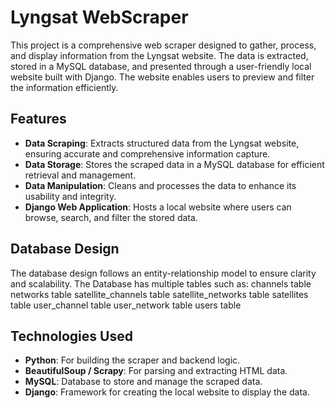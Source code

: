 # Lyngsat WebScraper

This project is a comprehensive web scraper designed to gather, process, and display information from the Lyngsat website. The data is extracted, stored in a MySQL database, and presented through a user-friendly local website built with Django. The website enables users to preview and filter the information efficiently.

## Features

- **Data Scraping**: Extracts structured data from the Lyngsat website, ensuring accurate and comprehensive information capture.
- **Data Storage**: Stores the scraped data in a MySQL database for efficient retrieval and management.
- **Data Manipulation**: Cleans and processes the data to enhance its usability and integrity.
- **Django Web Application**: Hosts a local website where users can browse, search, and filter the stored data.

## Database Design

The database design follows an entity-relationship model to ensure clarity and scalability. The Database has multiple tables such as:
channels table
networks table
satellite_channels table
satellite_networks table
satellites table
user_channel table
user_network table
users table


## Technologies Used

- **Python**: For building the scraper and backend logic.
- **BeautifulSoup / Scrapy**: For parsing and extracting HTML data.
- **MySQL**: Database to store and manage the scraped data.
- **Django**: Framework for creating the local website to display the data.
